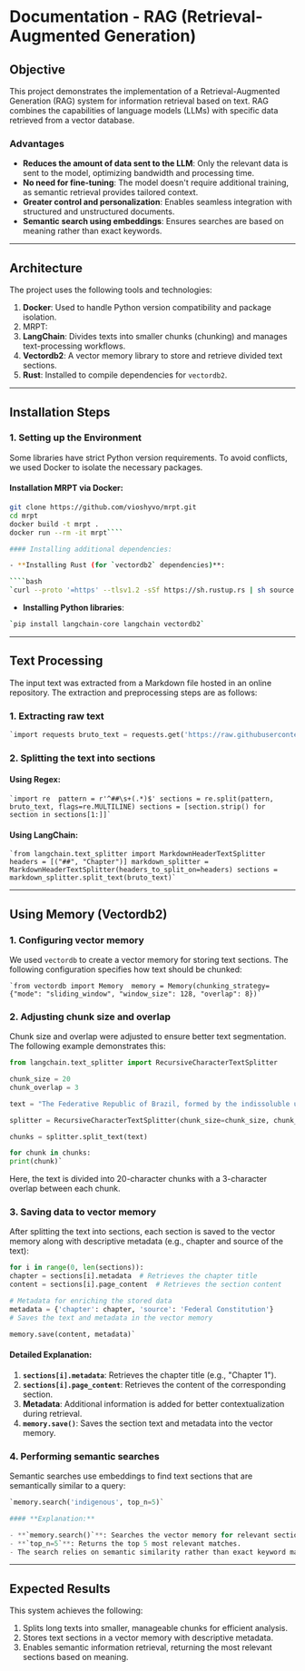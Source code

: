 # **Documentation - RAG (Retrieval-Augmented Generation)**

## **Objective**
This project demonstrates the implementation of a Retrieval-Augmented Generation (RAG) system for information retrieval based on text. RAG combines the capabilities of language models (LLMs) with specific data retrieved from a vector database. 

### **Advantages**
- **Reduces the amount of data sent to the LLM**: Only the relevant data is sent to the model, optimizing bandwidth and processing time.
- **No need for fine-tuning**: The model doesn't require additional training, as semantic retrieval provides tailored context.
- **Greater control and personalization**: Enables seamless integration with structured and unstructured documents.
- **Semantic search using embeddings**: Ensures searches are based on meaning rather than exact keywords.

---

## **Architecture**
The project uses the following tools and technologies:
1. **Docker**: Used to handle Python version compatibility and package isolation.
2. MRPT:
3. **LangChain**: Divides texts into smaller chunks (chunking) and manages text-processing workflows.
4. **Vectordb2**: A vector memory library to store and retrieve divided text sections.
5. **Rust**: Installed to compile dependencies for `vectordb2`.

---

## **Installation Steps**

### **1. Setting up the Environment**
Some libraries have strict Python version requirements. To avoid conflicts, we used Docker to isolate the necessary packages.

#### Installation MRPT via Docker:
```bash
git clone https://github.com/vioshyvo/mrpt.git
cd mrpt
docker build -t mrpt .
docker run --rm -it mrpt````

#### Installing additional dependencies:

- **Installing Rust (for `vectordb2` dependencies)**:

````bash
`curl --proto '=https' --tlsv1.2 -sSf https://sh.rustup.rs | sh source "$HOME/.cargo/env"`
````

- **Installing Python libraries**:
````bash
`pip install langchain-core langchain vectordb2`
````
---

## **Text Processing**

The input text was extracted from a Markdown file hosted in an online repository. The extraction and preprocessing steps are as follows:

### **1. Extracting raw text**

````python
`import requests bruto_text = requests.get('https://raw.githubusercontent.com/abjur/constituicao/main/CONSTITUICAO.md').text`
````
### **2. Splitting the text into sections**

#### Using Regex:

````
`import re  pattern = r'^##\s+(.*)$' sections = re.split(pattern, bruto_text, flags=re.MULTILINE) sections = [section.strip() for section in sections[1:]]`
````
#### Using LangChain:

````
`from langchain.text_splitter import MarkdownHeaderTextSplitter  headers = [("##", "Chapter")] markdown_splitter = MarkdownHeaderTextSplitter(headers_to_split_on=headers) sections = markdown_splitter.split_text(bruto_text)`
````
---

## **Using Memory (Vectordb2)**

### **1. Configuring vector memory**

We used `vectordb` to create a vector memory for storing text sections. The following configuration specifies how text should be chunked:

````
`from vectordb import Memory  memory = Memory(chunking_strategy={"mode": "sliding_window", "window_size": 128, "overlap": 8})`
````
### **2. Adjusting chunk size and overlap**

Chunk size and overlap were adjusted to ensure better text segmentation. The following example demonstrates this:

````python
from langchain.text_splitter import RecursiveCharacterTextSplitter  

chunk_size = 20 
chunk_overlap = 3  

text = "The Federative Republic of Brazil, formed by the indissoluble union of the States, Municipalities, and the Federal District"  

splitter = RecursiveCharacterTextSplitter(chunk_size=chunk_size, chunk_overlap=chunk_overlap) 

chunks = splitter.split_text(text)  

for chunk in chunks:     
print(chunk)`
````
Here, the text is divided into 20-character chunks with a 3-character overlap between each chunk.

### **3. Saving data to vector memory**

After splitting the text into sections, each section is saved to the vector memory along with descriptive metadata (e.g., chapter and source of the text):
````python
for i in range(0, len(sections)):     
chapter = sections[i].metadata  # Retrieves the chapter title     
content = sections[i].page_content  # Retrieves the section content     

# Metadata for enriching the stored data     
metadata = {'chapter': chapter, 'source': 'Federal Constitution'}      
# Saves the text and metadata in the vector memory     

memory.save(content, metadata)`
````
#### **Detailed Explanation:**

1. **`sections[i].metadata`**: Retrieves the chapter title (e.g., "Chapter 1").
2. **`sections[i].page_content`**: Retrieves the content of the corresponding section.
3. **Metadata**: Additional information is added for better contextualization during retrieval.
4. **`memory.save()`**: Saves the section text and metadata into the vector memory.

### **4. Performing semantic searches**

Semantic searches use embeddings to find text sections that are semantically similar to a query:

````python
`memory.search('indigenous', top_n=5)`

#### **Explanation:**

- **`memory.search()`**: Searches the vector memory for relevant sections.
- **`top_n=5`**: Returns the top 5 most relevant matches.
- The search relies on semantic similarity rather than exact keyword matches, making it more robust.
````
---

## **Expected Results**

This system achieves the following:

1. Splits long texts into smaller, manageable chunks for efficient analysis.
2. Stores text sections in a vector memory with descriptive metadata.
3. Enables semantic information retrieval, returning the most relevant sections based on meaning.
